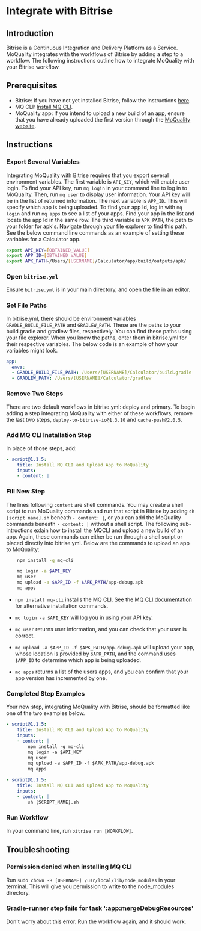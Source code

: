 # Integrate with Bitrise

## Introduction

Bitrise is a Continuous Integration and Delivery Platform as a Service. MoQuality integrates with the workflows of Bitrise by adding a step to a workflow. The following instructions outline how to integrate MoQuality with your Bitrise workflow.

## Prerequisites

* Bitrise: If you have not yet installed Bitrise, follow the instructions [here](https://www.bitrise.io/cli).
* MQ CLI: [Install MQ CLI](mq-cli.md#installation).
* MoQuality app: If you intend to upload a new build of an app, ensure that you have already uploaded the first version through the [MoQuality website](https://app.moquality.com/).

## Instructions

### Export Several Variables

Integrating MoQuality with Bitrise requires that you export several environment variables. The first variable is `API_KEY`, which will enable user login. To find your API key, run `mq login` in your command line to log in to MoQuality. Then, run `mq user` to display user information. Your API key will be in the list of returned information. The next variable is `APP_ID`. This will specify which app is being uploaded. To find your app Id, log in with `mq login` and run `mq apps` to see a list of your apps. Find your app in the list and locate the app Id in the same row. The third variable is `APK_PATH`, the path to your folder for apk's. Navigate through your file explorer to find this path. See the below command line commands as an example of setting these variables for a Calculator app.

``` bash
export API_KEY=[OBTAINED_VALUE]
export APP_ID=[OBTAINED_VALUE]
export APK_PATH=/Users/[USERNAME]/Calculator/app/build/outputs/apk/
```

### Open `bitrise.yml`

Ensure `bitrise.yml` is in your main directory, and open the file in an editor.

### Set File Paths

In bitrise.yml, there should be environment variables `GRADLE_BUILD_FILE_PATH` and `GRADLEW_PATH`. These are the paths to your build.gradle and gradlew files, respectively. You can find these paths using your file explorer. When you know the paths, enter them in bitrise.yml for their respective variables. The below code is an example of how your variables might look.

``` YAML
app:
  envs:
  - GRADLE_BUILD_FILE_PATH: /Users/[USERNAME]/Calculator/build.gradle
  - GRADLEW_PATH: /Users/[USERNAME]/Calculator/gradlew
```

### Remove Two Steps

There are two default workflows in bitrise.yml: deploy and primary. To begin adding a step integrating MoQuality with either of these workflows, remove the last two steps, `deploy-to-bitrise-io@1.3.10` and `cache-push@2.0.5`.

### Add MQ CLI Installation Step

In place of those steps, add:

``` YAML
- script@1.1.5:
    title: Install MQ CLI and Upload App to MoQuality
    inputs:
    - content: |
```

### Fill New Step

The lines following `content` are shell commands. You may create a shell script to run MoQuality commands and run that script in Bitrise by adding `sh [script name].sh` beneath `- content: |`, or you can add the MoQuality commands beneath `- content: |` without a shell script. The following sub-intructions exlain how to install the MQCLI and upload a new build of an app. Again, these commands can either be run through a shell script or placed directly into bitrise.yml. Below are the commands to upload an app to MoQuality:

``` bash
    npm install -g mq-cli

    mq login -a $API_KEY
    mq user
    mq upload -a $APP_ID -f $APK_PATH/app-debug.apk
    mq apps
```

* `npm install mq-cli` installs the MQ CLI. See the [MQ CLI documentation](mq-cli/#Installation) for alternative installation commands.

* `mq login -a $API_KEY` will log you in using your API key.

* `mq user` returns user information, and you can check that your user is correct.

* `mq upload -a $APP_ID -f $APK_PATH/app-debug.apk` will upload your app, whose location is provided by `$APK_PATH`, and the command uses `$APP_ID` to determine which app is being uploaded.

* `mq apps` returns a list of the users apps, and you can confirm that your app version has incremented by one.

### Completed Step Examples

Your new step, integrating MoQuality with Bitrise, should be formatted like one of the two examples below.

``` YAML
- script@1.1.5:
    title: Install MQ CLI and Upload App to MoQuality
    inputs:
    - content: |
        npm install -g mq-cli
        mq login -a $API_KEY
        mq user
        mq upload -a $APP_ID -f $APK_PATH/app-debug.apk
        mq apps

- script@1.1.5:
    title: Install MQ CLI and Upload App to MoQuality
    inputs:
    - content: |
        sh [SCRIPT_NAME].sh
```

### Run Workflow

In your command line, run `bitrise run [WORKFLOW]`.

## Troubleshooting

### Permission denied when installing MQ CLI

Run `sudo chown -R [USERNAME] /usr/local/lib/node_modules` in your terminal. This will give you permission to write to the node_modules directory.

### Gradle-runner step fails for task ':app:mergeDebugResources'

Don't worry about this error. Run the workflow again, and it should work.
